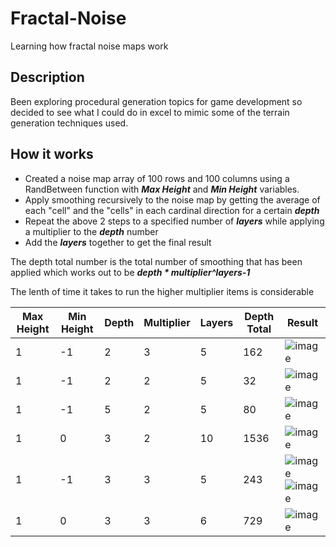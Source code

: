# Fractal-Noise
Learning how fractal noise maps work

## Description
Been exploring procedural generation topics for game development so decided to see what I could do in excel to mimic some of the terrain generation techniques used.

## How it works
- Created a noise map array of 100 rows and 100 columns using a RandBetween function with **_Max Height_** and **_Min Height_** variables.
- Apply smoothing recursively to the noise map by getting the average of each "cell" and the "cells" in each cardinal direction for a certain **_depth_**
- Repeat the above 2 steps to a specified number of **_layers_** while applying a multiplier to the **_depth_** number
- Add the **_layers_** together to get the final result

The depth total number is the total number of smoothing that has been applied which works out to be **_depth * multiplier^layers-1_**

The lenth of time it takes to run the higher multiplier items is considerable

| Max Height |  Min Height | Depth | Multiplier | Layers | Depth Total | Result |
| ---------- | ----------- | ----- | ---------- | ------ | ----------- | ------ |
|1	|-1|	2|	3	|5	|162| ![image](https://github.com/tgorman31/Fractal-Noise/assets/47192981/56c23a05-04f1-4ca0-918b-8824690e0224) |
|1	|-1|	2|	2	|5	|32| ![image](https://github.com/tgorman31/Fractal-Noise/assets/47192981/d806f1dd-8732-44f3-8a0a-06af2fee9171)|
|1	|-1|	5|	2	|5	|80| ![image](https://github.com/tgorman31/Fractal-Noise/assets/47192981/59f64ca7-5f0d-4671-8cb5-c96750e18c65)|
|1	|0|	3|	2	|10	|1536|![image](https://github.com/tgorman31/Fractal-Noise/assets/47192981/3772f26b-dc34-4d33-a946-d7ba81bab608)|
|1	|-1|	3|	3	|5	|243|![image](https://github.com/tgorman31/Fractal-Noise/assets/47192981/0299075e-104e-465a-8181-c564bdecbbc4) ![image](https://github.com/tgorman31/Fractal-Noise/assets/47192981/f403b411-2f9c-43fb-b5d2-90815983be1d)|
|1	|0|	3|	3	|6	|729| ![image](https://github.com/tgorman31/Fractal-Noise/assets/47192981/1c601776-2a0e-4f37-9d54-a4a05f7ad4de)|
